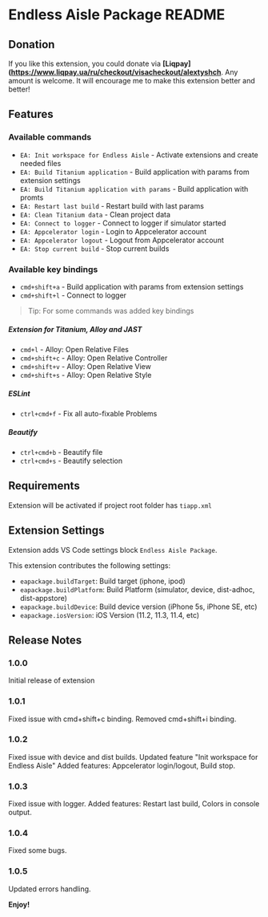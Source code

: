 # Endless Aisle Package README

## Donation

If you like this extension, you could donate via **[Liqpay](https://www.liqpay.ua/ru/checkout/visacheckout/alextyshch**. Any amount is welcome. It will encourage me to make this extension better and better!

## Features

### Available commands

* `EA: Init workspace for Endless Aisle` - Activate extensions and create needed files
* `EA: Build Titanium application` - Build application with params from extension settings
* `EA: Build Titanium application with params` - Build application with promts
* `EA: Restart last build` - Restart build with last params
* `EA: Clean Titanium data` - Clean project data
* `EA: Connect to logger` - Connect to logger if simulator started
* `EA: Appcelerator login` - Login to Appcelerator account
* `EA: Appcelerator logout` - Logout from Appcelerator account
* `EA: Stop current build` - Stop current builds


### Available key bindings

* `cmd+shift+a` - Build application with params from extension settings
* `cmd+shift+l` - Connect to logger

> Tip: For some commands was added key bindings

##### Extension for Titanium, Alloy and JAST

* `cmd+l` - Alloy: Open Relative Files
* `cmd+shift+c` - Alloy: Open Relative Controller
* `cmd+shift+v` - Alloy: Open Relative View
* `cmd+shift+s` - Alloy: Open Relative Style

##### ESLint
* `ctrl+cmd+f` - Fix all auto-fixable Problems

##### Beautify
* `ctrl+cmd+b` - Beautify file
* `ctrl+cmd+s` - Beautify selection

## Requirements

Extension will be activated if project root folder has `tiapp.xml`

## Extension Settings

Extension adds VS Code settings block `Endless Aisle Package`.


This extension contributes the following settings:

* `eapackage.buildTarget`: Build target (iphone, ipod)
* `eapackage.buildPlatform`: Build Platform (simulator, device, dist-adhoc, dist-appstore)
* `eapackage.buildDevice`: Build device version (iPhone 5s, iPhone SE, etc)
* `eapackage.iosVersion`: iOS Version (11.2, 11.3, 11.4, etc)


## Release Notes


### 1.0.0

Initial release of extension

### 1.0.1

Fixed issue with cmd+shift+c binding. Removed cmd+shift+i binding.

### 1.0.2

Fixed issue with device and dist builds. 
Updated feature "Init workspace for Endless Aisle"
Added features: Appcelerator login/logout, Build stop.

### 1.0.3

Fixed issue with logger.
Added features: Restart last build, Colors in console output.

### 1.0.4

Fixed some bugs.

### 1.0.5

Updated errors handling.

**Enjoy!**
